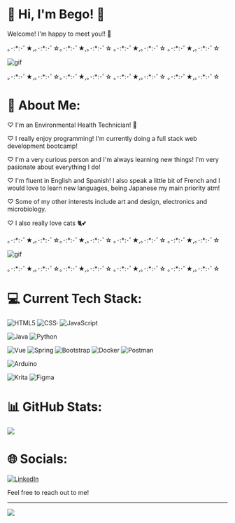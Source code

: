 # 💜 Hi, I'm Bego! 💜
Welcome! I'm happy to meet you!! 💌​
<p>｡･:*:･ﾟ★,｡･:*:･ﾟ☆｡･:*:･ﾟ★,｡･:*:･ﾟ☆ ｡･:*:･ﾟ★,｡･:*:･ﾟ☆ ｡･:*:･ﾟ★,｡･:*:･ﾟ☆   </p>
<p><img alt="gif" src=https://media1.tenor.com/m/P7hCyZlzDH4AAAAC/wink-anime.gif></p>
<p>｡･:*:･ﾟ★,｡･:*:･ﾟ☆｡･:*:･ﾟ★,｡･:*:･ﾟ☆ ｡･:*:･ﾟ★,｡･:*:･ﾟ☆ ｡･:*:･ﾟ★,｡･:*:･ﾟ☆   </p>

# 💫 About Me:
<p> ♡ I'm an Environmental Health Technician! 🌺​</p>
<p> ♡ I really enjoy programming! I'm currently doing a full stack web development bootcamp! ​</p>
<p> ♡ I'm a very curious person and I'm always learning new things! I'm very pasionate about everything I do!</p>
<p> ♡ I'm fluent in English and Spanish! I also speak a little bit of French and I would love to learn new languages, being Japanese my main priority atm!</p>
<p> ♡ Some of my other interests include art and design, electronics and microbiology.</p>
<p> ♡ I also really love cats 🐈💕​​</p>


<p>｡･:*:･ﾟ★,｡･:*:･ﾟ☆｡･:*:･ﾟ★,｡･:*:･ﾟ☆ ｡･:*:･ﾟ★,｡･:*:･ﾟ☆ ｡･:*:･ﾟ★,｡･:*:･ﾟ☆   </p>


<p><img alt="gif" src=https://media1.tenor.com/m/1mYf2VUb9bUAAAAC/mem-cho-oshi-no-ko.gif></p>

<p>｡･:*:･ﾟ★,｡･:*:･ﾟ☆｡･:*:･ﾟ★,｡･:*:･ﾟ☆ ｡･:*:･ﾟ★,｡･:*:･ﾟ☆ ｡･:*:･ﾟ★,｡･:*:･ﾟ☆   </p>

# 💻 Current Tech Stack:
![HTML5](https://img.shields.io/badge/html5-%23E34F26.svg?style=for-the-badge&logo=html5&logoColor=white) ![CSS·](https://img.shields.io/badge/CSS3-1572B6?style=for-the-badge&logo=css3&logoColor=white) ![JavaScript](https://img.shields.io/badge/javascript-%23323330.svg?style=for-the-badge&logo=javascript&logoColor=%23F7DF1E)

![Java](https://img.shields.io/badge/java-%23ED8B00.svg?style=for-the-badge&logo=openjdk&logoColor=white) ![Python](https://img.shields.io/badge/python-3670A0?style=for-the-badge&logo=python&logoColor=ffdd54) 


![Vue](https://img.shields.io/badge/Vue%20js-35495E?style=for-the-badge&logo=vuedotjs&logoColor=4FC08D) ![Spring](https://img.shields.io/badge/Spring-6DB33F?style=for-the-badge&logo=spring&logoColor=white) ![Bootstrap](https://img.shields.io/badge/Bootstrap-563D7C?style=for-the-badge&logo=bootstrap&logoColor=white) ![Docker](https://img.shields.io/badge/Docker-2CA5E0?style=for-the-badge&logo=docker&logoColor=white) ![Postman](https://img.shields.io/badge/Postman-FF6C37?style=for-the-badge&logo=Postman&logoColor=white)


![Arduino](https://img.shields.io/badge/Arduino-00979D?style=for-the-badge&logo=Arduino&logoColor=white)


![Krita](https://img.shields.io/badge/Krita-203759?style=for-the-badge&logo=krita&logoColor=EEF37B) ![Figma](https://img.shields.io/badge/figma-%23F24E1E.svg?style=for-the-badge&logo=figma&logoColor=white)

# 📊 GitHub Stats:
![](https://github-readme-stats.vercel.app/api/top-langs/?username=begoblanco&theme=dark&hide_border=true&include_all_commits=false&count_private=false&layout=compact)


# 🌐 Socials:
[![LinkedIn](https://img.shields.io/badge/LinkedIn-%230077B5.svg?logo=linkedin&logoColor=white)](https://www.linkedin.com/in/begoblanfer/) 

Feel free to reach out to me!

---
[![](https://visitcount.itsvg.in/api?id=begoblanco&icon=9&color=10)](https://visitcount.itsvg.in)

<!-- Proudly created with GPRM ( https://gprm.itsvg.in ) -->

<!-- Proudly created with GPRM ( https://gprm.itsvg.in ) -->
